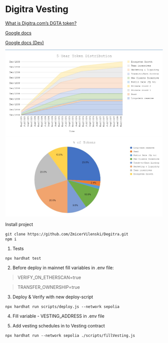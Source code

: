 # Digitra Vesting

[What is Digitra.com’s DGTA token?](https://www.digitra.com/en/what-is-digitra-coms-dgta-token/)

[Google docs](https://docs.google.com/spreadsheets/d/1stxleTTmFQfd4sTY7XreLcD5vYmCTM8PCF66YMcdvFE/edit#gid=1915831371)

[Google docs (Dev)](https://docs.google.com/spreadsheets/d/18hp0wgmIWaXuWRB0w7Gx7R6BLBqeZbdUhsdbK8QQMUQ/edit#gid=0)

![Tokenomics](img/chart1.jpg)  
![Tokenomics](img/chart2.jpg)  

Install project

```shell
git clone https://github.com/ZmicerVilenski/Degitra.git
npm i
```

1. Tests

```shell
npx hardhat test
```

2. Before deploy in mainnet fill variables in .env file:
> VERIFY_ON_ETHERSCAN=true

> TRANSFER_OWNERSHIP=true

3. Deploy & Verify with new deploy-script

```shell
npx hardhat run scripts/deploy.js --network sepolia
```

4. Fill variable - VESTING_ADDRESS in .env file

5. Add vesting schedules in to Vesting contract

```shell
npx hardhat run --network sepolia ./scripts/fillVesting.js
```